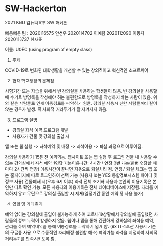 # SW-Hackerton
2021 KNU 컴퓨터학부 SW 해커톤


삐용삐용 팀 : 2020116575 안선우 2020114702 이예림 2020112090 이동재 2020116737 한재준

이름: UOEC (using program of empty class)


1.	주제

  COVID-19로 변화된 대학생활을 개선할 수 있는 창의적이고 혁신적인 소프트웨어
  
2.	현재 학교생활의 문제점

  시험기간 또는 자습을 위해서 빈 강의실을 사용하는 학생들이 많음.
  빈 강의실을 사용할 때 수기로 방명록을 작성해야 하는 불편함으로 방명록을 작성하지 않는 사람이 있음.
  위와 같은 사람들로 인해 이동경로를 파악하기 힘듦.
  강의실 사용시 친한 사람들끼리 같이 앉는 경우가 발생. 즉 사회적 거리두기가 잘 지켜지지 않음.
  
3.	프로그램 설명
  -	강의실 좌석 예약 프로그램 개발
  -	사용자가 건물 및 강의실 출입 시 
  
  앱 또는 웹 실행 -> 좌석예약 및 배정 -> 좌석이용 -> 퇴실 과정으로 이루어짐.
  
  강의실 사용하기 15분 전 예약가능.
  웹사이트 또는 앱 실행 후 로그인
  건물 내 사용할 수 있는 강의실에서 좌석 예약
  1인당 기본이용시간: 4시간 / 연장 2번 가능(한번 연장할 때마다 2시간씩 연장)
  이용시간이 끝나면 자동으로 퇴실처리 됨.
  연장 / 퇴실 체크는 앱 또는 홈페이지에 따로 로그인하여 선택 가능
  (사용자 id는 YES 통합정보시스템 아이디 및 정보 사용)
  건물폐쇄 시(오후 6시 이후) 좌석 전체 초기화
  사용자 본인의 이용기록은 본인만 따로 확인 가능.
  모든 사용자의 이용기록은 전체 데이터베이스에 저장됨.
  자리를 예약하지 않고 무단으로 강의실 출입할 시 제재(일정기간 동안 예약 및 사용 불가)
  
4.	영향 및 기대효과

  예약 없이는 강의실에 출입이 불가능하게 하여 코로나19상황에서 강의실에 출입했던 사람들의 정보 누락이 발생하지 않음.
  웹이나 앱을 통해 간편하게 강의실의 좌석을 예약, 관리를 하여 예약내역을 통해 이동경로를 파악하기 쉽게 함. (ex IT-4호관 사용시 기존의 구글폼 사용    으로 수동적인 자리배정 불편함 해소)
  예약가능 좌석을 지정하여 사회적 거리두기를 만족시키도록 함.
